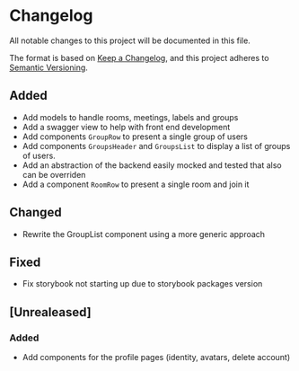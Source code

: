 # Changelog

All notable changes to this project will be documented in this file.

The format is based on [Keep a Changelog](https://keepachangelog.com/en/1.0.0/),
and this project adheres to [Semantic
Versioning](https://semver.org/spec/v2.0.0.html).

## Added

- Add models to handle rooms, meetings, labels and groups
- Add a swagger view to help with front end development
- Add components `GroupRow` to present a single group of users
- Add components `GroupsHeader` and `GroupsList` to display a list of
  groups of users.
- Add an abstraction of the backend easily mocked and tested
  that also can be overriden
- Add a component `RoomRow` to present a single room and join it

## Changed

- Rewrite the GroupList component using a more generic approach

## Fixed

- Fix storybook not starting up due to storybook packages version

## [Unrealeased]

### Added

- Add components for the profile pages (identity, avatars, delete account)
